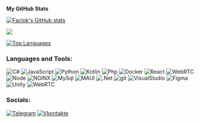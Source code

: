 
<b>My GitHub Stats</b>

<a href="http://www.github.com/Faclok"><img src="https://github-readme-stats.vercel.app/api?username=Faclok&show_icons=true&hide=stars,&title_color=ef4444&text_color=ffffff&icon_color=ef4444&bg_color=1c1917&hide_border=false&show_icons=true" alt="Faclok's GitHub stats" /></a>

<a href="http://www.github.com/Faclok"><img src="https://github-readme-streak-stats.herokuapp.com/?user=Faclok&stroke=ffffff&background=1c1917&ring=ef4444&fire=ef4444&currStreakNum=ffffff&currStreakLabel=ef4444&sideNums=ffffff&sideLabels=ffffff&dates=ffffff&hide_border=false" /></a>

<a href="https://github.com/Faclok" align="left"><img src="https://github-readme-stats.vercel.app/api/top-langs/?username=Faclok&langs_count=3&title_color=ef4444&text_color=ffffff&icon_color=ef4444&bg_color=1c1917&hide_border=false&locale=en&custom_title=Top%20%Languages" alt="Top Languages" /></a>

### Languages and Tools:

![C#](https://img.shields.io/badge/-C%23-090909?style=for-the-badge&logo=Csharp&logoColor=8400f0)
![JavaScript](https://img.shields.io/badge/-JavaScript-090909?style=for-the-badge&logo=JavaScript)
![Python](https://img.shields.io/badge/-Python-090909?style=for-the-badge&logo=Python)
![Kotlin](https://img.shields.io/badge/-Kotlin-090909?style=for-the-badge&logo=Kotlin)
![Php](https://img.shields.io/badge/-Php-090909?style=for-the-badge&logo=Php)
![Docker](https://img.shields.io/badge/-Docker-090909?style=for-the-badge&logo=Docker)
![React](https://img.shields.io/badge/-React-090909?style=for-the-badge&logo=React)
![WebRTC](https://img.shields.io/badge/-React%20Native-090909?style=for-the-badge&logo=React)
![Node](https://img.shields.io/badge/-Node.js-090909?style=for-the-badge&logo=Node.js)
![NGINX](https://img.shields.io/badge/-NGINX-090909?style=for-the-badge&logo=NGINX&logoColor=success)
![MySql](https://img.shields.io/badge/-MySql-090909?style=for-the-badge&logo=MySql#d)
![MAUI](https://img.shields.io/badge/-MAUI-090909?style=for-the-badge&logo=MAUI)
![.Net](https://img.shields.io/badge/-.Net-090909?style=for-the-badge&logo=.Net)
![git](https://img.shields.io/badge/-git-090909?style=for-the-badge&logo=git)
![VisualStudio](https://img.shields.io/badge/-Visual%20Studio-090909?style=for-the-badge&logo=Visual%20Studio&logoColor=8400f0)
![Figma](https://img.shields.io/badge/-Figma-090909?style=for-the-badge&logo=Figma)
![Unity](https://img.shields.io/badge/-Unity-090909?style=for-the-badge&logo=Unity&logoColor=E5D3FF)
![WebRTC](https://img.shields.io/badge/-WebRTC-090909?style=for-the-badge&logo=WebRTC)

### Socials:

[![Telegram](https://img.shields.io/badge/-Telegram-090909?style=for-the-badge&logo=telegram&logoColor=27A0D9)](https://t.me/pofig_na_teba)
[![Vkontakte](https://img.shields.io/badge/-Vkontakte-090909?style=for-the-badge&logo=Vk&logoColor=4F7DB3)](https://vk.com/pofig_na_tebai)
